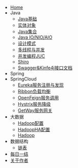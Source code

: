 * [<i class="iconfont zhulin-tubiao-"></i>Home](/README)
* <i class="iconfont zhulin-daohang"></i>Java
    * [Java基础](/Java/语法基础)
    * [实体对象](/Java/实体对象(Bean))
    * [Java集合](/Java/集合)
    * [Java IO/NIO/AIO](/Java/IO_Nio_Aio)
    * [设计模式](/Java/设计模式)
    * [多线程与并发](/Java/多线程与并发)
    * [并发编程JUC](/Java/并发编程JUC)
    * [Shiro](/Java/Shiro)
    * [Swagger&Kinfe4j接口文档](/Java/Swagger%26Kinfe4j)
* <i class="iconfont zhulin-bxl-spring-boot"></i>Spring
* <i class="iconfont zhulin-cloud"></i>SpringCloud
    * [Eureka服务注册与发现](/框架/Eureka.md)
    * [Ribbon负载均衡](/框架/Ribbon.md)
    * [OpenFeign服务调用](/框架/OpenFeign.md)
    * [Hystrix服务降级](/框架/Hystrix.md)
    * [GetWay服务网关](/框架/GetWay.md)
* <i class="iconfont zhulin-dashuju"></i>大数据
    * [Hadoop配置](/配置/Hadoop配置)
    * [HadoopHA配置](/配置/Hadoop高可用配置)
    * [Hadoop](/大数据/Hadoop)
* <i class="iconfont zhulin-shujujiegou"></i>数据结构
    * [链表](/数据结构与算法/链表)
* [<i class="iconfont zhulin-zongjie"></i>每日一结](/每日一结/README.md)
* [<i class="iconfont zhulin-zuozhe"></i>关于作者](/简历.md)